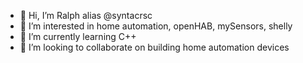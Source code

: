 - 👋 Hi, I’m Ralph alias @syntacrsc
- 👀 I’m interested in home automation, openHAB, mySensors, shelly
- 🌱 I’m currently learning C++
- 💞️ I’m looking to collaborate on building home automation devices
